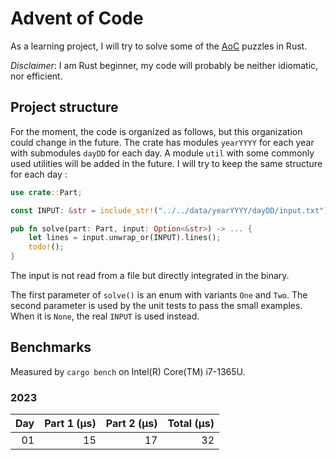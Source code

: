 # Advent of Code

As a learning project, I will try to solve some of the [AoC](https://adventofcode.com/) puzzles in Rust. 

*Disclaimer*: I am Rust beginner, my code will probably be neither idiomatic, nor efficient.

## Project structure

For the moment, the code is organized as follows, but this organization could change in the future. The crate has modules `yearYYYY` for each year with submodules `dayDD` for each day. A module `util` with some commonly used utilities will be added in the future. I will try to keep the same structure for each day :

```rust
use crate::Part;

const INPUT: &str = include_str!("../../data/yearYYYY/dayDD/input.txt");

pub fn solve(part: Part, input: Option<&str>) -> ... {
    let lines = input.unwrap_or(INPUT).lines();
    todo!();
}
```

The input is not read from a file but directly integrated in the binary.

The first parameter of `solve()` is an enum with variants `One` and `Two`. The second parameter is used by the unit tests to pass the small examples. When it is `None`, the real `INPUT` is used instead.

## Benchmarks

Measured by `cargo bench` on Intel(R) Core(TM) i7-1365U.

### 2023

|Day|Part 1 (µs)|Part 2 (µs)|Total (µs)|
|--:|----------:|----------:|---------:|
| 01|         15|         17|        32|
